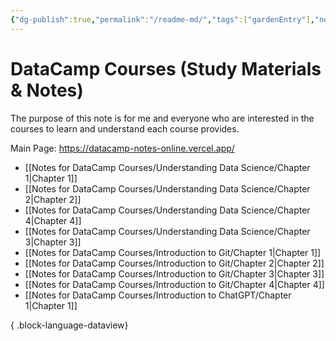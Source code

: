 ```yaml
---
{"dg-publish":true,"permalink":"/readme-md/","tags":["gardenEntry"],"noteIcon":"","created":"2024-04-23T17:44:36.198+08:00","updated":"2024-04-23T18:43:36.820+08:00"}
---
```


# DataCamp Courses (Study Materials & Notes)

The purpose of this note is for me and everyone who are interested in the courses to learn and understand each course provides. 

Main Page: https://datacamp-notes-online.vercel.app/

- [[Notes for DataCamp Courses/Understanding Data Science/Chapter 1\|Chapter 1]]
- [[Notes for DataCamp Courses/Understanding Data Science/Chapter 2\|Chapter 2]]
- [[Notes for DataCamp Courses/Understanding Data Science/Chapter 4\|Chapter 4]]
- [[Notes for DataCamp Courses/Understanding Data Science/Chapter 3\|Chapter 3]]
- [[Notes for DataCamp Courses/Introduction to Git/Chapter 1\|Chapter 1]]
- [[Notes for DataCamp Courses/Introduction to Git/Chapter 2\|Chapter 2]]
- [[Notes for DataCamp Courses/Introduction to Git/Chapter 3\|Chapter 3]]
- [[Notes for DataCamp Courses/Introduction to Git/Chapter 4\|Chapter 4]]
- [[Notes for DataCamp Courses/Introduction to ChatGPT/Chapter 1\|Chapter 1]]

{ .block-language-dataview}